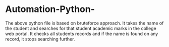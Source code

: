 # Automation-Python-
The above python file is based on bruteforce approach.
It takes the name of the student and searches for that student academic marks in the college web portal.
It checks all students records and if the name is found on any record, it stops searching further.
